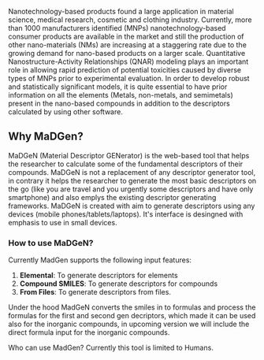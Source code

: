 

Nanotechnology-based products found a large application in material science,
medical research, cosmetic and clothing industry. Currently, more than 1000 manufacturers
identified (MNPs) nanotechnology-based consumer products are available in the market and still
the production of other nano-materials (NMs) are increasing at a staggering rate due to the growing
demand for nano-based products on a larger scale. Quantitative Nanostructure-Activity
Relationships (QNAR) modeling plays an important role in allowing rapid prediction of potential
toxicities caused by diverse types of MNPs prior to experimental evaluation. In order to
develop robust and statistically significant models, it is quite essential to have prior
information on all the elements (Metals, non-metals, and semimetals) present in the nano-based
compounds in addition to the descriptors calculated by using other software.

## Why MaDGen?

MaDGeN (Material Descriptor GENerator) is the web-based tool that helps the researcher to calculate some of the fundamental descriptors of their compounds. MaDGeN is not a replacement of any descriptor generator tool, in contrary it helps the researcher to generate the most basic descriptors on the go (like you are travel and you urgently some descriptors and have only smartphone) and also emplys the existing descriptor generating frameworks.
MaDGeN is created with aim to generate descriptors using any devices (mobile phones/tablets/laptops). It's interface is desingned with emphasis to use in small devices.

### How to use MaDGeN?
Currently MadGen supports the following input features:
1. **Elemental**: To generate descriptors for elements
2. **Compound SMILES**: To generate descriptors for compounds
3. **From Files**: To generate descriptors from files.

Under the hood MadGeN converts the smiles in to formulas and process the formulas for the first and second gen decriptors, which made it can be used also for the inorganic compounds, in upcoming version we will include the direct formula input for the inorganic compounds.

Who can use MadGen?
Currently this tool is limited to Humans.

